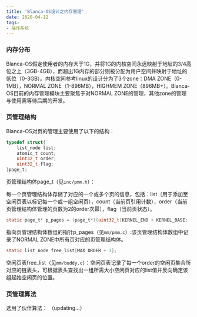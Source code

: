 ```yaml
---
title: 'Blanca-OS设计之内存管理'
date: 2020-04-12
tags: 
- 操作系统
---
```


### 内存分布

Blanca-OS假定使用者的内存大于1G，并将1G的内核空间永远映射于地址的3/4高位之上（3GB-4GB），而超出1G内存的部分则被分配为用户空间并映射于地址的低位（0-3GB）。内核空间参考linux的设计分为了3个zone：DMA ZONE（0-1MB），NORMAL ZONE（1-896MB），HIGHMEM ZONE（896MB+）。Blanca-OS目前的内存管理模块主要聚焦于对NORMAL ZONE的管理，其他zone的管理与使用需等待后期的开发。



### 页管理结构

Blanca-OS对页的管理主要使用了以下的结构：

```c
typedef struct{
	list_node list;
	atomic_t count;
	uint32_t order;
	uint32_t flag;
}page_t;
```

页管理结构体page_t（见`inc/pmm.h`）：

每一个页管理结构体存储了对应的一个或多个页的信息，包括：list（用于添加至空闲页表以标记每一个或一组空闲页），count（当前页引用计数），order（当前页管理结构体管理的页数为2的order次幂），flag（当前页状态）。

```c
static page_t* p_pages = (page_t*)(uint32_t)KERNEL_END + KERNEL_BASE;
```

指向页管理结构体数组的指针p_pages（见`mm/pmm.c`）:该页管理结构体数组中记录了NORMAL ZONE中所有页对应的页管理结构体。

```c
static list_node free_list[MAX_ORDER + 1];
```

空闲页表free_list（见`mm/buddy.c`）：空闲页表记录了每一个order的空闲页集合所对应的链表头，可根据表头查找出一组所需大小空闲页对应的list值并反向确定该组起始空闲页的位置。



### 页管理算法

选用了伙伴算法：
（updating...）